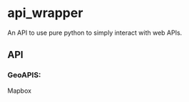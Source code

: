 # api_wrapper

An API to use pure python to simply interact with web APIs.

## API

### GeoAPIS:
Mapbox